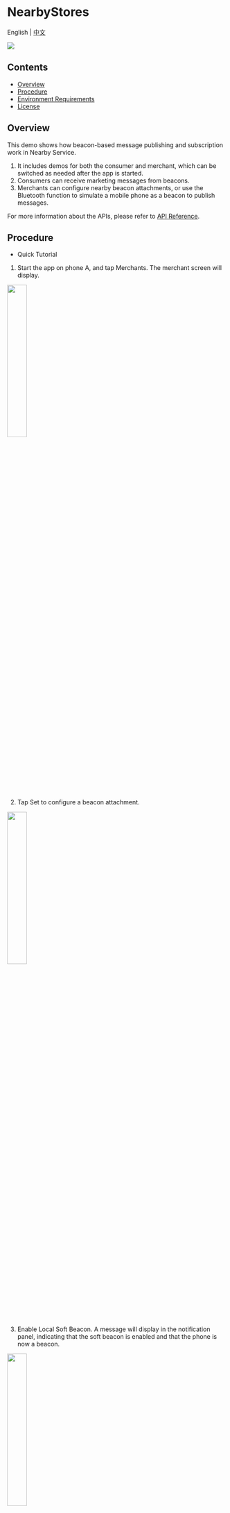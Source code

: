 # NearbyStores
English | [中文](README_ZH.md)

[![](https://camo.githubusercontent.com/ce1c195eb2524e4e67a2e74bf6e9619555aa0913/68747470733a2f2f696d672e736869656c64732e696f2f62616467652f446f63732d686d736775696465732d627269676874677265656e)](https://developer.huawei.com/consumer/en/doc/development/HMSCore-Guides/introduction-0000001050040566)

## Contents
 * [Overview](#Overview)
 * [Procedure](#Procedure)
 * [Environment Requirements](#environment-requirement)
 * [License](#License)

## Overview
This demo shows how beacon-based message publishing and subscription work in Nearby Service.
1. It includes demos for both the consumer and merchant, which can be switched as needed after the app is started.
2. Consumers can receive marketing messages from beacons.
3. Merchants can configure nearby beacon attachments, or use the Bluetooth function to simulate a mobile phone as a beacon to publish messages.

For more information about the APIs, please refer to [API Reference](https://developer.huawei.com/consumer/en/doc/development/system-References/overview2-0000001061766323?ha_source=hms1).

## Procedure
* Quick Tutorial
1. Start the app on phone A, and tap Merchants. The merchant screen will display.
<img src="Result_1.jpg" width = 30% height = 30%> 

2. Tap Set to configure a beacon attachment.
<img src="Result_3.jpg" width = 30% height = 30%>

3. Enable Local Soft Beacon. A message will display in the notification panel, indicating that the soft beacon is enabled and that the phone is now a beacon.
<img src="Result_2.jpg" width = 30% height = 30% > 

4. Tap Bluetooth beacon in Unregistered Beacon nearby to register a beacon and configure the beacon attachment.

5. Tap the registered Bluetooth beacon in Registered Beacon in Your Project. You can tap a Bluetooth beacon to view more information about it and perform operations such as beacon attachment configuration.

6. Start the app on phone B, and tap Consumer. You will be able to receive messages published by phone A.
<img src="Result_4.jpg" width = 30% height = 30%> 

>Note: In this demo, the corresponding account authentication file has been set in the code to facilitate user operations. To update your account authentication file, perform the following steps:
>1. Register as a developer. Register a [HUAWEI ID](https://developer.huawei.com/consumer/en/).
>2. Create an app. Create an app and enable Nearby Service by referring to [Preparations](https://developer.huawei.com/consumer/en/doc/development/system-Guides/config-agc-0000001050040578?ha_source=hms1).
>3. Create a service account key and download the JSON file. Sign in to HUAWEI Developers, go to Console > HMS API Services > Credentials, select your project, move the pointer to Create credentials, and click Service account key. Enter the information about the service account key, and click Create and download JSON to download the JSON file.
>4. Replace the JSON file in the code. The path is NearbyStores\app\src\main\assets.
>5. Use the signing certificate to compile the executable APK. For details , please refer to [Generating a Signing Certificate]( https://developer.huawei.com/consumer/en/codelab/HMSPreparation/index.html#2).

## Environment Requirement
Android Studio 3.0 or later is recommended.

## License
The sample code is licensed under the [Apache License 2.0](http://www.apache.org/licenses/LICENSE-2.0).
